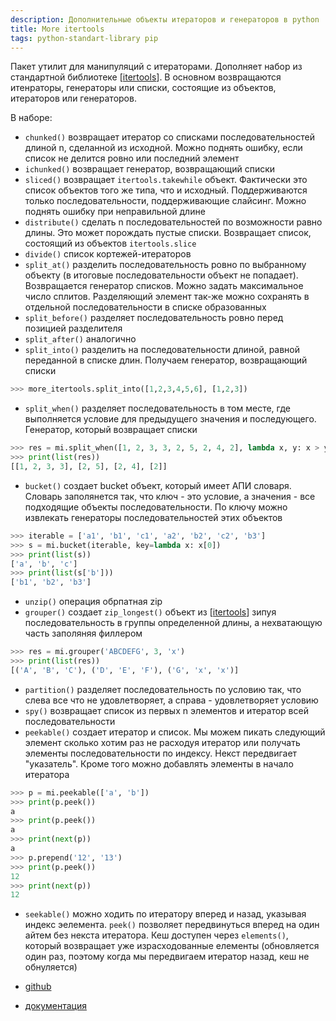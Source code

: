 ```yaml
---
description: Дополнительные объекты итераторов и генераторов в python
title: More itertools
tags: python-standart-library pip
---
```

Пакет утилит для манипуляций с итераторами. Дополняет набор из стандартной библиотеке [[itertools]]. В основном возвращаются итенраторы, генераторы или списки, состоящие из объектов, итераторов или генераторов.

В наборе:

- `chunked()` возвращает итератор со списками последовательностей длиной n, сделанной из исходной. Можно поднять ошибку, если список не делится ровно или последний элемент
- `ichunked()` возвращает генератор, возвращающий списки
- `sliced()` возвращает `itertools.takewhile` объект. Фактически это список объектов того же типа, что и исходный. Поддерживаются только последовательности, поддерживающие слайсинг. Можно поднять ошибку при неправильной длине
- `distribute()` сделать n последовательностей по возможности равно длины. Это может порождать пустые списки. Возвращает список, состоящий из объектов `itertools.slice`
- `divide()` список кортежей-итераторов
- `split_at()` разделить последовательность ровно по выбранному объекту (в итоговые последовательности объект не попадает). Возвращается генератор списков. Можно задать максимальное число сплитов. Разделяющий элемент так-же можно сохранять в отдельной последовательности в списке образованных
- `split_before()` разделяет последовательность ровно перед позицией  разделителя
- `split_after()` аналогично
- `split_into()` разделить на последовательности длиной, равной переданной в списке длин. Получаем генератор, возвращающий списки

```python
>>> more_itertools.split_into([1,2,3,4,5,6], [1,2,3])
```

- `split_when()` разделяет последовательность в том месте, где выполняется условие для предыдущего значения и последующего. Генератор, который возвращает списки

```python
>>> res = mi.split_when([1, 2, 3, 3, 2, 5, 2, 4, 2], lambda x, y: x > y)
>>> print(list(res))
[[1, 2, 3, 3], [2, 5], [2, 4], [2]]
```

- `bucket()` создает bucket объект, который имеет АПИ словаря. Словарь заполянется так, что ключ - это условие, а значения - все подходящие объекты последовательности. По ключу можно извлекать генераторы последовательностей этих объектов

```python
>>> iterable = ['a1', 'b1', 'c1', 'a2', 'b2', 'c2', 'b3']
>>> s = mi.bucket(iterable, key=lambda x: x[0])
>>> print(list(s))
['a', 'b', 'c']
>>> print(list(s['b']))
['b1', 'b2', 'b3']
```

- `unzip()` операция обрпатная zip
- `grouper()` создает `zip_longest()` объект из [[itertools]] зипуя последовательность в группы определенной длины, а нехватающую часть заполяняя филлером

```python
>>> res = mi.grouper('ABCDEFG', 3, 'x')
>>> print(list(res))
[('A', 'B', 'C'), ('D', 'E', 'F'), ('G', 'x', 'x')]
```

- `partition()` разделяет последовательность по условию так, что слева все что не удовлетворяет, а справа - удовлетворяет условию
- `spy()` возвращает список из первых n элементов и итератор всей последовательности
- `peekable()` создает итератор и список. Мы можем пикать следующий элемент сколько хотим раз не расходуя итератор или получать элементы последовательности по индексу. Некст передвигает "указатель". Кроме того можно добавлять элементы в начало итератора

```python
>>> p = mi.peekable(['a', 'b'])
>>> print(p.peek())
a
>>> print(p.peek())
a
>>> print(next(p))
a
>>> p.prepend('12', '13')
>>> print(p.peek())
12
>>> print(next(p))
12
```

- `seekable()` можно ходить по итератору вперед и назад, указывая индекс эелемента. `peek()` позволяет передвинуться вперед на один айтем без некста итератора. Кеш доступен через `elements()`, который возвращает уже израсходованные елементы (обновляется один раз, поэтому когда мы передвигаем итератор назад, кеш не обнуляется)

- [github](https://github.com/more-itertools/more-itertools)
- [документация](https://more-itertools.readthedocs.io/en/stable/)

[//begin]: # "Autogenerated link references for markdown compatibility"
[itertools]: itertools "Itertools"
[itertools]: itertools "Itertools"
[//end]: # "Autogenerated link references"